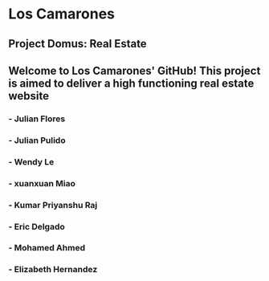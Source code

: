 # Los Camarones
## Project Domus: Real Estate

## Welcome to Los Camarones' GitHub! This project is aimed to deliver a high functioning real estate website

###  - Julian Flores
###  - Julian Pulido
###  - Wendy Le 
###  - xuanxuan Miao 
###  - Kumar Priyanshu Raj
###  - Eric Delgado
###  - Mohamed Ahmed
###  - Elizabeth Hernandez


